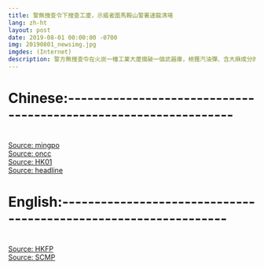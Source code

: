 ```yaml
---
title: 警無搜查令下搜查工廈，示威者圍馬鞍山警署速龍清場
lang: zh-ht
layout: post
date: 2019-08-01 00:00:00 -0700
img: 20190801_newsimg.jpg
imgdes: (Internet)
description: 警方無搜查令在火炭一幢工業大廈搗破一個武器庫，檢獲汽油彈、含大麻成分的精油及攻擊性武器等拘捕8人，當中包括已被取締的民族黨召集人陳浩天。晚上百多名示威者包圍馬鞍山警署，聲援被捕人士，至凌晨時份，警方出動速龍小隊清場，發射胡椒彈，波及路經街坊。有馬鞍山社區組織發表聯合聲明，強烈譴責警方使用過份武力，破壞馬鞍山社區的安寧。
---
```


# Chinese:----------------------------------------------------------------
<br>[Source: mingpo](https://news.mingpao.com/pns/%E8%A6%81%E8%81%9E/article/20190803/s00001/1564771561148/%E7%81%AB%E7%82%AD%E6%90%9C%E5%B1%8B%E7%84%A1%E6%89%8B%E4%BB%A4-%E8%AD%A6%E5%85%88%E5%BE%8C%E5%85%A9%E6%A2%9D%E6%96%87%E8%A7%A3%E7%95%AB-%E7%A8%B1%E8%A1%8C%E5%8B%95%E5%B1%AC%E7%AA%81%E7%99%BC-%E5%A4%A7%E7%8B%80%E8%B3%AA%E7%96%91%E4%BA%8B%E5%BE%8C%E5%A0%86%E7%A0%8C%E7%90%86%E6%93%9A)
<br>[Source: oncc](https://hk.on.cc/hk/bkn/cnt/news/20190803/bkn-20190803000237920-0803_00822_001.html)
<br>[Source: HK01](https://www.hk01.com/%E7%AA%81%E7%99%BC/359507/%E8%AD%A6%E7%81%AB%E7%82%AD%E5%86%8D%E6%90%9C%E5%8F%A6%E4%B8%80%E5%BB%A0%E5%BB%88-eod%E5%88%B0%E5%A0%B4)
<br>[Source: headline](http://hd.stheadline.com/news/realtime/hk/1559130/%E5%8D%B3%E6%99%82-%E6%B8%AF%E8%81%9E-%E9%80%83%E7%8A%AF%E6%A2%9D%E4%BE%8B-%E9%A6%AC%E9%9E%8D%E5%B1%B1%E7%A4%BE%E5%8D%80%E7%B5%84%E7%B9%94%E8%AD%B4%E8%B2%AC%E8%AD%A6%E7%A0%B4%E5%A3%9E%E5%AE%89%E5%AF%A7-%E4%BF%83%E4%BA%A4%E4%BB%A3%E4%B8%A6%E6%89%BF%E6%93%94%E6%90%8D%E5%A4%B1)

# English:----------------------------------------------------------------
<br>[Source: HKFP](https://www.hongkongfp.com/2019/08/03/hong-kong-protesters-surround-police-station-following-arrests/)
<br>[Source: SCMP](https://www.scmp.com/news/hong-kong/law-and-crime/article/3021271/police-warn-more-violence-hong-kong-protests-after)